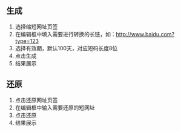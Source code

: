 ## 生成

1. 选择缩短网址页签
2. 在编辑框中填入需要进行转换的长链，如：http://www.baidu.com?type=123
3. 选择有效期，默认100天，对应短码长度8位
4. 点击生成
5. 结果展示



## 还原

1. 点击还原网址页签
2. 在编辑框中输入需要还原的短网址
3. 点击还原
4. 结果展示
